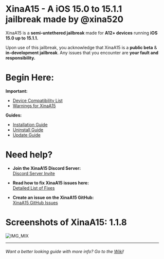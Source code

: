 # XinaA15 - A iOS 15.0 to 15.1.1 jailbreak made by @xina520
XinaA15 is a **semi-untethered jailbreak** made for **A12+ devices** running **iOS 15.0 up to 15.1.1.**

Upon use of this jailbreak, you acknowledge that XinaA15 is a **public beta** & **in-development jailbreak**. Any issues that you encounter are **your fault and responsibility.**

 # Begin Here:
 **Important:**
 - [Device Compatibility List](https://github.com/NotDarkn/XinaA15/wiki/Compatibility)
 - [Warnings for XinaA15](https://github.com/NotDarkn/XinaA15/wiki/Warnings)

 **Guides:**
 - [Installation Guide](https://github.com/NotDarkn/XinaA15/blob/main/-INSTALL.md)
 - [Uninstall Guide](https://github.com/NotDarkn/XinaA15/blob/main/-REMOVE.md)
 - [Update Guide](https://github.com/NotDarkn/XinaA15/blob/main/-UPDATE.md)

 # Need help?

 - **Join the XinaA15 Discord Server:<br>**
 [Discord Server Invite](https://discord.gg/xina-a15)

 - **Read how to fix XinaA15 issues here:<br>**
 [Detailed List of Fixes](https://github.com/NotDarkn/XinaA15/wiki/Fixes)

 - **Create an issue on the XinaA15 GitHub:<br>**
 [XinaA15 GitHub Issues](https://github.com/jacksight/xina520_official_jailbreak/issues)

 # Screenshots of XinaA15: 1.1.8
 ![IMG_MIX](https://user-images.githubusercontent.com/73033672/224593228-a0b5de43-4fb3-4722-af5c-8a450ef0f256.PNG)
 ***
 ###### Want a better looking guide with more info? Go to the [Wiki](https://github.com/NotDarkn/XinaA15/wiki)!
